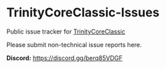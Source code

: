 # TrinityCoreClassic-Issues
Public issue tracker for [TrinityCoreClassic](https://github.com/Frostshake/TrinityCoreClassic)

Please submit non-technical issue reports here.

**Discord:**
https://discord.gg/berq85VDGF

